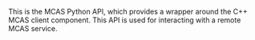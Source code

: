 This is the MCAS Python API, which provides a wrapper around the C++
MCAS client component. This API is used for interacting with a remote
MCAS service.
